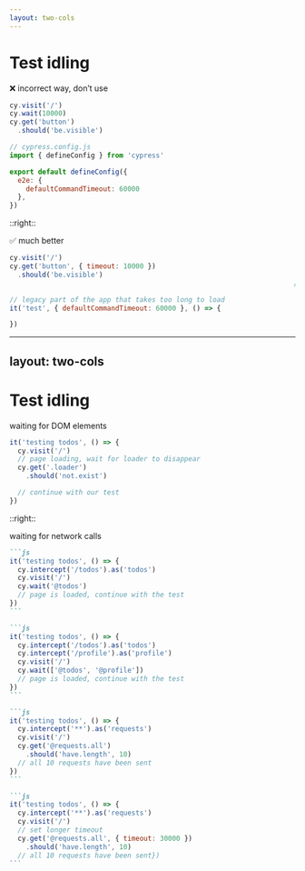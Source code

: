 ```yaml
---
layout: two-cols
---
```


# Test idling

❌ incorrect way, don’t use
```js {*|2|none}{at: 1}
cy.visit('/')
cy.wait(10000)
cy.get('button') 
  .should('be.visible')
```

```js {none|*|none}{at:2}
// cypress.config.js
import { defineConfig } from 'cypress'

export default defineConfig({
  e2e: {
    defaultCommandTimeout: 60000
  },
})
```

::right::

✅ much better
```js {*|2|none}{at: 1}
cy.visit('/')
cy.get('button', { timeout: 10000 })
  .should('be.visible')
                                                                      // need this for better alignement
```

```js {none|*}{at:3}
// legacy part of the app that takes too long to load
it('test', { defaultCommandTimeout: 60000 }, () => {

})
```

<!-- 
- finally, we get to test idling - this refers to any time a test is waiting
- you probably know that you should avoid hard waiting as much as possible, but as we know there are many instances where it seems like the waiting is inevitable
- [click] in any case, avoiding explicit waiting should be used whenever possible, and instead timeouts should be used
- you can think of timeouts as the upper limits for a test failure, compared to explicit wait, that just waits for set amount of seconds
- [click] that being said, you should avoid setting the limits too high, because that can make your whole test execution very slow, especially if you have multiple tests that have failed
- [click] instead, you should make sure you set a granular timeout for a single test
-->

---
layout: two-cols
---

# Test idling

waiting for DOM elements
```js
it('testing todos', () => {
  cy.visit('/')
  // page loading, wait for loader to disappear
  cy.get('.loader')
    .should('not.exist')

  // continue with our test
})
```

::right::


waiting for network calls
````md magic-move
```js
it('testing todos', () => {
  cy.intercept('/todos').as('todos')
  cy.visit('/')
  cy.wait('@todos')
  // page is loaded, continue with the test
})
```

```js
it('testing todos', () => {
  cy.intercept('/todos').as('todos')
  cy.intercept('/profile').as('profile')
  cy.visit('/')
  cy.wait(['@todos', '@profile'])
  // page is loaded, continue with the test
})
```

```js
it('testing todos', () => {
  cy.intercept('**').as('requests')
  cy.visit('/')
  cy.get('@requests.all')
    .should('have.length', 10)
  // all 10 requests have been sent
})
```

```js
it('testing todos', () => {
  cy.intercept('**').as('requests')
  cy.visit('/')
  // set longer timeout
  cy.get('@requests.all', { timeout: 30000 })
    .should('have.length', 10)
  // all 10 requests have been sent})
```
````

<!-- 
- one of the most common areas that causes test to be idle is the first page load - once a page is loaded, most applications operate relatively smoothly, but the beginnings can be messy, which can result in more test flakiness
- the easiest way to make sure the page is loaded is by checking the DOM and as the example on the left shows, wait for the loader element to disappear
- a slightly more thorough way is to wait for the network calls
- as the example on the right shows, you can use intercept to make sure that a certain API call happened, and that you can proceed with your test
- [click] there are also multiple ways of how it can be taken further, as this update example now shows, you can wait for a whole array of API calls
- [click] of course, you may not want to name all the API calls one by one, especially if there are many of them, so you can choose an approach that is slightly more loose and wait for all the requests
- [click] there’s just one small caveat, and it is that the should command in the example will will usually need to be set up for a longer timeout
-->